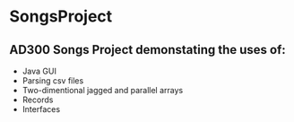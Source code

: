 # SongsProject
## AD300 Songs Project demonstating the uses of:
- Java GUI
- Parsing csv files
- Two-dimentional jagged and parallel arrays
- Records
- Interfaces
